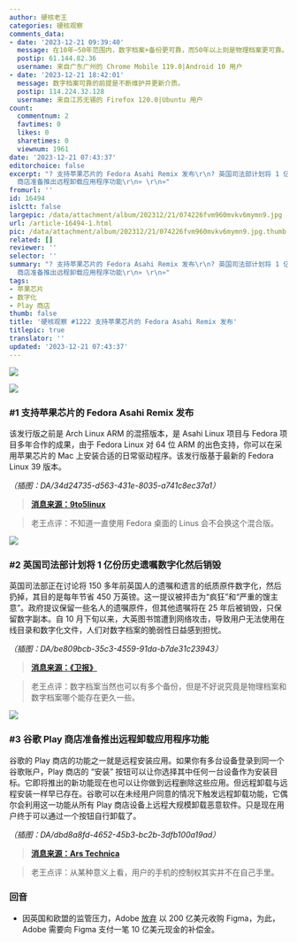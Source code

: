 ```yaml
---
author: 硬核老王
categories: 硬核观察
comments_data:
- date: '2023-12-21 09:39:40'
  message: 在10年~50年范围内，数字档案+备份更可靠，而50年以上则是物理档案更可靠。因为数字档案方便备份制作副本，如果没人维护，50年后存储介质和文件格式等都会变得不确定。说不定100年以后电脑手机已经成为历史，被更强大的交互方式取代。
  postip: 61.144.82.36
  username: 来自广东广州的 Chrome Mobile 119.0|Android 10 用户
- date: '2023-12-21 18:42:01'
  message: 数字档案可靠的前提是不断维护并更新介质。
  postip: 114.224.32.128
  username: 来自江苏无锡的 Firefox 120.0|Ubuntu 用户
count:
  commentnum: 2
  favtimes: 0
  likes: 0
  sharetimes: 0
  viewnum: 1961
date: '2023-12-21 07:43:37'
editorchoice: false
excerpt: "? 支持苹果芯片的 Fedora Asahi Remix 发布\r\n? 英国司法部计划将 1 亿份历史遗嘱数字化然后销毁\r\n? 谷歌 Play
  商店准备推出远程卸载应用程序功能\r\n» \r\n»"
fromurl: ''
id: 16494
islctt: false
largepic: /data/attachment/album/202312/21/074226fvm960mvkv6mymn9.jpg
url: /article-16494-1.html
pic: /data/attachment/album/202312/21/074226fvm960mvkv6mymn9.jpg.thumb.jpg
related: []
reviewer: ''
selector: ''
summary: "? 支持苹果芯片的 Fedora Asahi Remix 发布\r\n? 英国司法部计划将 1 亿份历史遗嘱数字化然后销毁\r\n? 谷歌 Play
  商店准备推出远程卸载应用程序功能\r\n» \r\n»"
tags:
- 苹果芯片
- 数字化
- Play 商店
thumb: false
title: '硬核观察 #1222 支持苹果芯片的 Fedora Asahi Remix 发布'
titlepic: true
translator: ''
updated: '2023-12-21 07:43:37'
---
```


![](/data/attachment/album/202312/21/074226fvm960mvkv6mymn9.jpg)


![](/data/attachment/album/202312/21/074239ipe5aq22e3022y51.png)


### #1 支持苹果芯片的 Fedora Asahi Remix 发布


该发行版之前是 Arch Linux ARM 的混搭版本，是 Asahi Linux 项目与 Fedora 项目多年合作的成果，由于 Fedora Linux 对 64 位 ARM 的出色支持，你可以在采用苹果芯片的 Mac 上安装合适的日常驱动程序。该发行版基于最新的 Fedora Linux 39 版本。


*（插图：DA/34d24735-d563-431e-8035-a741c8ec37a1）*



> 
> **[消息来源：9to5linux](https://9to5linux.com/fedora-asahi-remix-officially-released-for-apple-silicon-macs)**
> 
> 
> 



> 
> 老王点评：不知道一直使用 Fedora 桌面的 Linus 会不会换这个混合版。
> 
> 
> 


![](/data/attachment/album/202312/21/074255vl0nbhnttcc06vtt.png)


### #2 英国司法部计划将 1 亿份历史遗嘱数字化然后销毁


英国司法部正在讨论将 150 多年前英国人的遗嘱和遗言的纸质原件数字化，然后扔掉，其目的是每年节省 450 万英镑。这一提议被抨击为“疯狂”和“严重的馊主意”。政府提议保留一些名人的遗嘱原件，但其他遗嘱将在 25 年后被销毁，只保留数字副本。自 10 月下旬以来，大英图书馆遭到网络攻击，导致用户无法使用在线目录和数字化文件，人们对数字档案的脆弱性日益感到担忧。


*（插图：DA/be809bcb-35c3-4559-91da-b7de31c23943）*



> 
> **[消息来源：《卫报》](https://www.theguardian.com/society/2023/dec/18/ministry-of-justice-plan-to-destroy-historical-wills-is-insane-say-experts)**
> 
> 
> 



> 
> 老王点评：数字档案当然也可以有多个备份，但是不好说究竟是物理档案和数字档案哪个能存在更久一些。
> 
> 
> 


![](/data/attachment/album/202312/21/074314n9fikwb4vr3wsksw.png)


### #3 谷歌 Play 商店准备推出远程卸载应用程序功能


谷歌的 Play 商店的功能之一就是远程安装应用。如果你有多台设备登录到同一个谷歌账户，Play 商店的 “安装” 按钮可以让你选择其中任何一台设备作为安装目标。它即将推出的新功能现在也可以让你做到远程删除这些应用。但远程卸载与远程安装一样早已存在。谷歌可以在未经用户同意的情况下触发远程卸载功能，它偶尔会利用这一功能从所有 Play 商店设备上远程大规模卸载恶意软件。只是现在用户终于可以通过一个按钮自行卸载了。


*（插图：DA/dbd8a8fd-4652-45b3-bc2b-3dfb100a19ad）*



> 
> **[消息来源：Ars Technica](https://arstechnica.com/google/2023/12/the-play-store-will-soon-let-you-uninstall-apps-from-remote-devices/)**
> 
> 
> 



> 
> 老王点评：从某种意义上看，用户的手机的控制权其实并不在自己手里。
> 
> 
> 


### 回音


* 因英国和欧盟的监管压力，Adobe [放弃](https://www.theverge.com/2023/12/18/24005996/adobe-figma-acquisition-abandoned-termination-fee) 以 200 亿美元收购 Figma，为此，Adobe 需要向 Figma 支付一笔 10 亿美元现金的补偿金。